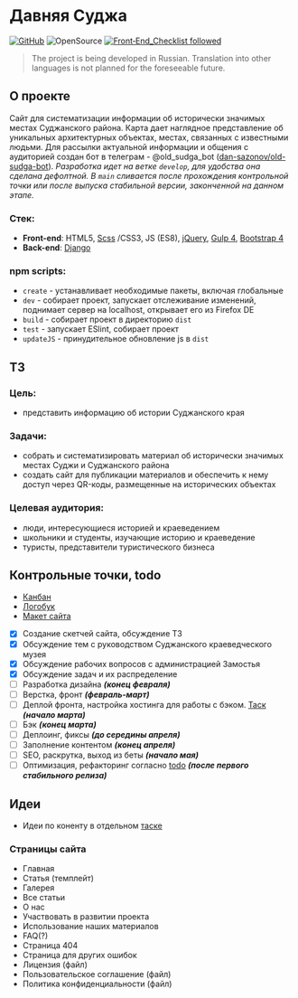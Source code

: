 # Давняя Суджа
[![GitHub](https://img.shields.io/github/license/dan-sazonov/old-sudga)](https://github.com/dan-sazonov/old-sudga/blob/develop/LICENSE)
![OpenSource](https://img.shields.io/badge/Open%20Source-%E2%99%A5-red)
[![Front‑End_Checklist followed](https://img.shields.io/badge/Front‑End_Checklist-followed-brightgreen.svg)](https://github.com/thedaviddias/Front-End-Checklist/)

> The project is being developed in Russian. Translation into other languages is not planned for the foreseeable future.
## О проекте
Сайт для систематизации информации об исторически значимых местах Суджанского района.
Карта дает наглядное представление об уникальных архитектурных объектах, местах, связанных с известными людьми.
Для рассылки актуальной информации и общения с аудиторией создан бот в телеграм -
@old_sudga_bot ([dan-sazonov/old-sudga-bot](https://github.com/dan-sazonov/old-sudga-bot)).
_Разработка идет на ветке `develop`, для удобства она сделана дефолтной. В `main` сливается после прохождения
контрольной точки или после выпуска стабильной версии, законченной на данном этапе._
### Стек:
- **Front-end**: HTML5, [Scss](https://github.com/sass/sass) /CSS3, JS (ES8), [jQuery](https://github.com/jquery/jquery),
[Gulp 4](https://github.com/gulpjs/gulp), [Bootstrap 4](https://github.com/twbs/bootstrap)
- **Back-end**: [Django](https://github.com/django/django)
### npm scripts:
- `create` - устанавливает необходимые пакеты, включая глобальные
- `dev` - собирает проект, запускает отслеживание изменений, поднимает сервер на localhost, открывает его из Firefox DE
- `build` - собирает проект в директорию `dist`
- `test` - запускает ESlint, собирает проект
- `updateJS` - принудительное обновление js в `dist`

## ТЗ
### Цель:
- представить информацию об истории Суджанского края
### Задачи:
- собрать и систематизировать материал об исторически значимых местах Суджи и Суджанского района
- создать сайт для публикации материалов и обеспечить к нему доступ через QR-коды, размещенные на исторических объектах
### Целевая аудитория:
- люди, интересующиеся историей и краеведением
- школьники и студенты, изучающие историю и краеведение
- туристы, представители туристического бизнеса
## Контрольные точки, todo
- [Канбан](https://github.com/dan-sazonov/old-sudga/projects/1)
- [Логобук](/design/logobook.md)
- [Макет сайта](https://www.figma.com/file/5XTgdbaoxZckt15BIIGF2j/%D0%94%D0%B0%D0%B2%D0%BD%D1%8F%D1%8F-%D0%A1%D1%83%D0%B4%D0%B6%D0%B0-%D0%BC%D0%B0%D0%BA%D0%B5%D1%82?node-id=0%3A1)
- [X] Создание скетчей сайта, обсуждение ТЗ
- [X] Обсуждение тем с руководством Суджанского краеведческого музея
- [X] Обсуждение рабочих вопросов с администрацией Замостья
- [X] Обсуждение задач и их распределение
- [ ] Разработка дизайна _**(конец февраля)**_
- [ ] Верстка, фронт _**(февраль-март)**_
- [ ] Деплой фронта, настройка хостинга для работы с бэком. [Таск](https://github.com/dan-sazonov/old-sudga/projects/1#card-51482948) _**(начало марта)**_
- [ ] Бэк _**(конец марта)**_
- [ ] Деплоинг, фиксы _**(до середины апреля)**_
- [ ] Заполнение контентом _**(конец апреля)**_
- [ ] SEO, раскрутка, выход из беты _**(начало мая)**_
- [ ] Оптимизация, рефакторинг согласно [todo](https://github.com/dan-sazonov/old-sudga/projects/1#card-52513044) _**(после первого стабильного релиза)**_
## Идеи
- Идеи по коненту в отдельном [таске](https://github.com/dan-sazonov/old-sudga/projects/1#card-55367718)
### Страницы сайта
- Главная
- Статья (темплейт)
- Галерея
- Все статьи
- О нас
- Участвовать в развитии проекта
- Использование наших материалов
- FAQ(?)
- Страница 404
- Страница для других ошибок
- Лицензия (файл)
- Пользовательское соглашение (файл)
- Политика конфиденциальности (файл)
